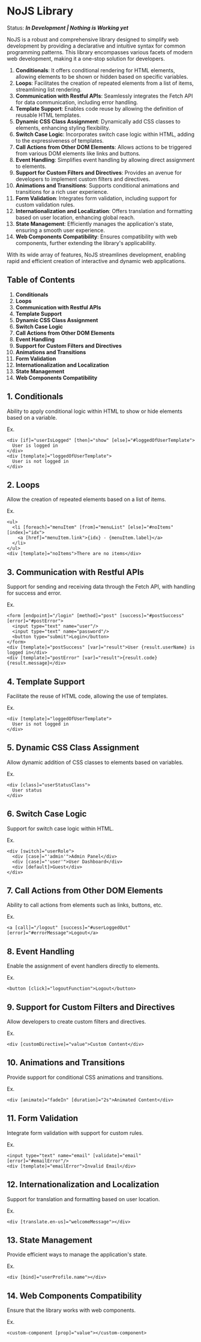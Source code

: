 # NoJS Library

Status: **_In Development | Nothing is Working yet_**

NoJS is a robust and comprehensive library designed to simplify web development by providing a declarative and intuitive syntax for common programming patterns. This library encompasses various facets of modern web development, making it a one-stop solution for developers.

1. **Conditionals**: It offers conditional rendering for HTML elements, allowing elements to be shown or hidden based on specific variables.
2. **Loops**: Facilitates the creation of repeated elements from a list of items, streamlining list rendering.
3. **Communication with Restful APIs**: Seamlessly integrates the Fetch API for data communication, including error handling.
4. **Template Support**: Enables code reuse by allowing the definition of reusable HTML templates.
5. **Dynamic CSS Class Assignment**: Dynamically add CSS classes to elements, enhancing styling flexibility.
6. **Switch Case Logic**: Incorporates switch case logic within HTML, adding to the expressiveness of templates.
7. **Call Actions from Other DOM Elements**: Allows actions to be triggered from various DOM elements like links and buttons.
8. **Event Handling**: Simplifies event handling by allowing direct assignment to elements.
9. **Support for Custom Filters and Directives**: Provides an avenue for developers to implement custom filters and directives.
10. **Animations and Transitions**: Supports conditional animations and transitions for a rich user experience.
11. **Form Validation**: Integrates form validation, including support for custom validation rules.
12. **Internationalization and Localization**: Offers translation and formatting based on user location, enhancing global reach.
13. **State Management**: Efficiently manages the application's state, ensuring a smooth user experience.
14. **Web Components Compatibility**: Ensures compatibility with web components, further extending the library's applicability.

With its wide array of features, NoJS streamlines development, enabling rapid and efficient creation of interactive and dynamic web applications.

## Table of Contents

1. **Conditionals**
2. **Loops**
3. **Communication with Restful APIs**
4. **Template Support**
5. **Dynamic CSS Class Assignment**
6. **Switch Case Logic**
7. **Call Actions from Other DOM Elements**
8. **Event Handling**
9. **Support for Custom Filters and Directives**
10. **Animations and Transitions**
11. **Form Validation**
12. **Internationalization and Localization**
13. **State Management**
14. **Web Components Compatibility**

## 1. Conditionals

Ability to apply conditional logic within HTML to show or hide elements based on a variable.

Ex.
```
<div [if]="userIsLogged" [then]="show" [else]="#loggedOfUserTemplate">
  User is logged in
</div>
<div [template]="loggedOfUserTemplate">
  User is not logged in
</div>
```

## 2. Loops

Allow the creation of repeated elements based on a list of items.

Ex.
```
<ul>
  <li [foreach]="menuItem" [from]="menuList" [else]="#noItems" [index]="idx">
    <a [href]="menuItem.link">{idx} - {menuItem.label}</a>
  </li>
</ul>
<div [template]="noItems">There are no items</div>
```

## 3. Communication with Restful APIs

Support for sending and receiving data through the Fetch API, with handling for success and error.

Ex.
```
<form [endpoint]="/login" [method]="post" [success]="#postSuccess" [error]="#postError">
  <input type="text" name="user"/>
  <input type="text" name="password"/>
  <button type="submit">Login</button>
</form>
<div [template]="postSuccess" [var]="result">User {result.userName} is logged in</div>
<div [template]="postError" [var]="result">{result.code} {result.message}</div>
```

## 4. Template Support

Facilitate the reuse of HTML code, allowing the use of templates.

Ex.
```
<div [template]="loggedOfUserTemplate">
  User is not logged in
</div>
```

## 5. Dynamic CSS Class Assignment

Allow dynamic addition of CSS classes to elements based on variables.

Ex.
```
<div [class]="userStatusClass">
  User status
</div>
```

## 6. Switch Case Logic

Support for switch case logic within HTML.

Ex.
```
<div [switch]="userRole">
  <div [case]="'admin'">Admin Panel</div>
  <div [case]="'user'">User Dashboard</div>
  <div [default]>Guest</div>
</div>
```

## 7. Call Actions from Other DOM Elements

Ability to call actions from elements such as links, buttons, etc.

Ex.
```
<a [call]="/logout" [success]="#userLoggedOut" [error]="#errorMessage">Logout</a>
```

## 8. Event Handling

Enable the assignment of event handlers directly to elements.

Ex.
```
<button [click]="logoutFunction">Logout</button>
```

## 9. Support for Custom Filters and Directives

Allow developers to create custom filters and directives.

Ex.
```
<div [customDirective]="value">Custom Content</div>
```

## 10. Animations and Transitions

Provide support for conditional CSS animations and transitions.

Ex.
```
<div [animate]="fadeIn" [duration]="2s">Animated Content</div>
```

## 11. Form Validation

Integrate form validation with support for custom rules.

Ex.
```
<input type="text" name="email" [validate]="email" [error]="#emailError"/>
<div [template]="emailError">Invalid Email</div>
```

## 12. Internationalization and Localization

Support for translation and formatting based on user location.

Ex.
```
<div [translate.en-us]="welcomeMessage"></div>
```

## 13. State Management

Provide efficient ways to manage the application's state.

Ex.
```
<div [bind]="userProfile.name"></div>
```

## 14. Web Components Compatibility

Ensure that the library works with web components.

Ex.
```
<custom-component [prop]="value"></custom-component>
```
